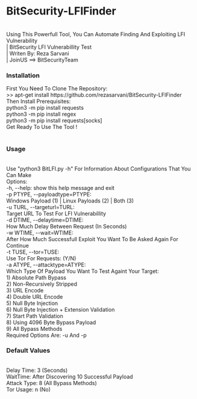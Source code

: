 # BitSecurity-LFIFinder
<br>
Using This Powerfull Tool, You Can Automate Finding And Exploiting LFI Vulnerability<br>
| BitSecurity LFI Vulnerabillity Test<br>
| Writen By: Reza Sarvani<br>
| JoinUS ==> BitSecurityTeam<br>

<h3><b>Installation</b></h3>
First You Need To Clone The Repository:<br>
    >> apt-get install https://github.com/rezasarvani/BitSecurity-LFIFinder<br>
Then Install Prerequisites:<br>
    python3 -m pip install requests<br>
    python3 -m pip install regex<br>
    python3 -m pip install requests[socks]<br>
Get Ready To Use The Tool !<br>
<br>
<h3><b>Usage</h3></b><br>
Use "python3 BitLFI.py -h" For Information About Configurations That You Can Make
<br>
Options:<br>
  -h, --help:             show this help message and exit<br>
  -p PTYPE, --payloadtype=PTYPE: <br>
                        Windows Payload (1) | Linux Payloads (2) | Both (3)<br>
  -u TURL, --targeturl=TURL: <br>
                        Target URL To Test For LFI Vulnerabillity<br>
  -d DTIME, --delaytime=DTIME: <br>
                        How Much Delay Between Request (In Seconds)<br>
  -w WTIME, --wait=WTIME: <br>
                        After How Much Successfull Exploit You Want To Be
                        Asked Again For Continue<Br>
  -t TUSE, --tor=TUSE:    <br>Use Tor For Requests: (Y/N)<br>
  -a ATYPE, --attacktype=ATYPE: <br>
                        Which Type Of Payload You Want To Test Againt Your
                        Target:<br> 1) Absolute Path Bypass <br>2) Non-Recursively
                        Stripped <br>3) URL Encode <br>4) Double URL Encode <br>5) Null
                        Byte Injection <br>6) Null Byte Injection + Extension
                        Validation <br>7) Start Path Validation <br>8) Using 4096 Byte
                        Bypass Payload <br>9) All Bypass Methods<br>
    Required Options Are: -u And -p<br>
    <h3><b>Default Values</h3></b><br>
    Delay Time: 3 (Seconds)<br>
    WaitTime: After Discovering 10 Successful Payload<br>
    Attack Type: 8 (All Bypass Methods)<br>
    Tor Usage: n (No)<br>
